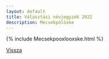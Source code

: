 ```yaml
---
layout: default
title: Választási névjegyzék 2022
description: Mecsekpölöske
---
```


{% include Mecsekpooxlooxske.html %}

[Vissza](./)